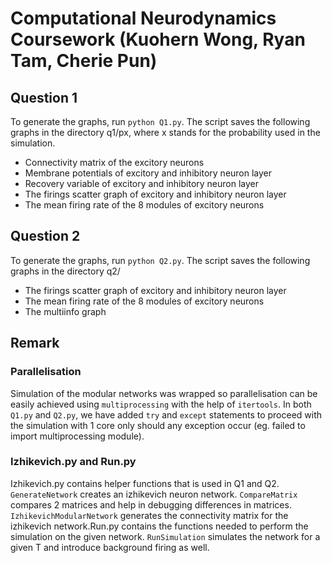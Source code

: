 # Computational Neurodynamics Coursework (Kuohern Wong, Ryan Tam, Cherie Pun)

## Question 1
To generate the graphs,  run ```python Q1.py```. The script saves the following graphs in the directory q1/px, where x stands for the probability used in the simulation.
- Connectivity matrix of the excitory neurons
- Membrane potentials of excitory and inhibitory neuron layer
- Recovery variable of excitory and inhibitory neuron layer
- The firings scatter graph of excitory and inhibitory neuron layer
- The mean firing rate of the 8 modules of excitory neurons


## Question 2
To generate the graphs,  run ```python Q2.py```. The script saves the following graphs in the directory q2/
- The firings scatter graph of excitory and inhibitory neuron layer
- The mean firing rate of the 8 modules of excitory neurons
- The multiinfo graph


## Remark ##
### Parallelisation
Simulation of the modular networks was wrapped so parallelisation can be easily achieved using `multiprocessing` with the help of `itertools`. In both `Q1.py` and `Q2.py`, we have added `try` and `except` statements to proceed with the simulation with 1 core only should any exception occur (eg. failed to import multiprocessing module). 

### Izhikevich.py and Run.py
Izhikevich.py contains helper functions that is used in Q1 and Q2. `GenerateNetwork` creates an izhikevich neuron network. `CompareMatrix` compares 2 matrices and help in debugging differences in matrices. `IzhikevichModularNetwork` generates the connectivity matrix for the izhikevich network.Run.py contains the functions needed to perform the simulation on the given network. `RunSimulation` simulates the network for a given T and introduce background firing as well.
